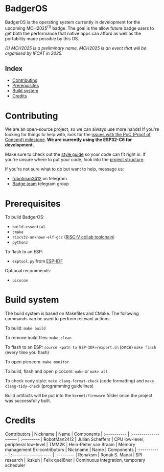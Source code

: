 # BadgerOS

BadgerOS is the operating system currently in development for the upcoming MCH2025<sup>(1)</sup> badge.
The goal is the allow future badge users to get both the performance that native apps can afford as well as the portability made possible by this OS.

_(1) MCH2025 is a preliminary name, MCH2025 is an event that will be organised by IFCAT in 2025._

## Index
- [Contributing](#contributing)
- [Prerequisites](#prerequisites)
- [Build system](#build-system)
- [Credits](#credits)



# Contributing

We are an open-source project, so we can always use more hands!
If you're looking for things to help with, look for the [issues with the PoC (Proof of Concept) milestone](https://github.com/badgeteam/BadgerOS/issues/33).
**We are currently using the ESP32-C6 for development.**

Make sure to check out the [style guide](docs/styleguide.md) so your code can fit right in.
If you're unsure where to put your code, look into the [project structure](docs/project-structure.md).

If you're not sure what to do but want to help, message us:
- [robotman2412](https://t.me/robotman2412) on telegram
- [Badge.team](https://t.me/+StQpEWyhnb96Y88p) telegram group



# Prerequisites

To build BadgerOS:

- `build-essential`
- `cmake`
- `riscv32-unknown-elf-gcc` ([RISC-V collab toolchain](https://github.com/riscv-collab/riscv-gnu-toolchain))
- `python3`

To flash to an ESP:

- `esptool.py` from [ESP-IDF](https://docs.espressif.com/projects/esp-idf/en/latest/esp32/get-started/#installation)

Optional recommends:

- `picocom`



# Build system

The build system is based on Makefiles and CMake.
The following commands can be used to perform relevant actions:

To build: `make build`

To remove build files: `make clean`

To flash to an ESP: `source <path to ESP-IDF>/export.sh` (once) `make flash` (every time you flash)

To open picocom: `make monitor`

To build, flash and open picocom: `make` or `make all`

To check cody style: `make clang-format-check` (code formatting) and `make clang-tidy-check` (programming guidelines)

Build artifacts will be put into the `kernel/firmware` folder once the project was successfully built.



# Credits
Contributors
| Nickname     | Name                  | Components
| :----------- | :-------------------- | :---------
| RobotMan2412 | Julian Scheffers      | CPU low-level, peripheral low-level
| TMM2K        | Hein-Pieter van Braam | Memory management
Ex-contributors
| Nickname     | Name                  | Components
| :----------- | :-------------------- | :---------
| Ronaksm      | Ronak S. Manai        | SPI research
| ikskuh       | Felix queißner        | Continuous integration, temporary scheduler
